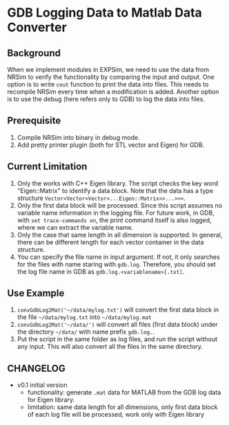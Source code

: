 # GDB Logging Data to Matlab Data Converter

## Background

When we implement modules in EXPSim, we need to use the data from NRSim to verify the functionality by comparing the input and output. One option is to write `cout` function to print the data into files. This needs to recompile NRSim every time when a modification is added. Another option is to use the debug (here refers only to GDB) to log the data into files.

## Prerequisite

1. Compile NRSim into binary in debug mode.
2. Add pretty printer plugin (both for STL vector and Eigen) for GDB.

## Current Limitation

1. Only the works with C++ Eigen library. The script checks the key word "Eigen::Matrix" to identify a data block. Note that the data has a type structure `Vector<Vector<Vector<...Eigen::Matrix<>...>>>`.
2. Only the first data block will be processed. Since this script assumes no variable name information in the logging file. For future work, in GDB, with `set trace-commands on`, the print command itself is also logged, where we can extract the variable name.
3. Only the case that same length in all dimension is supported. In general, there can be different length for each vector container in the data structure.
4. You can specify the file name in input argument. If not, it only searches for the files with name staring with `gdb.log`. Therefore, you should set the log file name in GDB as `gdb.log.<variablename>[.txt]`.

## Use Example

1. `convGdbLog2Mat('~/data/mylog.txt')` will convert the first data block in the file `~/data/mylog.txt` into `~/data/mylog.mat`
2. `convGdbLog2Mat('~/data/')` will convert all files (first data block) under the directory `~/data/` with name prefix `gdb.log.`.
3. Put the script in the same folder as log files, and run the script without any input. This will also convert all the files in the same directory.

## CHANGELOG

- v0.1 initial version
  - functionality: generate `.mat` data for MATLAB from the GDB log data for Eigen library.
  - limitation: same data length for all dimensions, only first data block of each log file will be processed, work only with Eigen library

